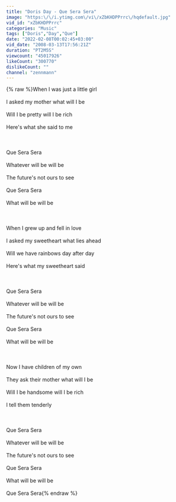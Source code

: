 ```yaml
---
title: "Doris Day - Que Sera Sera"
image: "https:\/\/i.ytimg.com\/vi\/xZbKHDPPrrc\/hqdefault.jpg"
vid_id: "xZbKHDPPrrc"
categories: "Music"
tags: ["Doris","Day","Que"]
date: "2022-02-08T00:02:45+03:00"
vid_date: "2008-03-13T17:56:21Z"
duration: "PT2M5S"
viewcount: "45017926"
likeCount: "300770"
dislikeCount: ""
channel: "zennmann"
---
```

{% raw %}When I was just a little girl<br /><br />I asked my mother what will I be<br /><br />Will I be pretty will I be rich<br /><br />Here's what she said to me<br /><br /><br /><br />Que Sera Sera<br /><br />Whatever will be will be<br /><br />The future's not ours to see<br /><br />Que Sera Sera<br /><br />What will be will be<br /><br /><br /><br />When I grew up and fell in love<br /><br />I asked my sweetheart what lies ahead<br /><br />Will we have rainbows day after day<br /><br />Here's what my sweetheart said<br /><br /><br /><br />Que Sera Sera<br /><br />Whatever will be will be<br /><br />The future's not ours to see<br /><br />Que Sera Sera<br /><br />What will be will be<br /><br /><br /><br />Now I have children of my own<br /><br />They ask their mother what will I be<br /><br />Will I be handsome will I be rich<br /><br />I tell them tenderly<br /><br /><br /><br />Que Sera Sera<br /><br />Whatever will be will be<br /><br />The future's not ours to see<br /><br />Que Sera Sera<br /><br />What will be will be<br /><br />Que Sera Sera{% endraw %}
